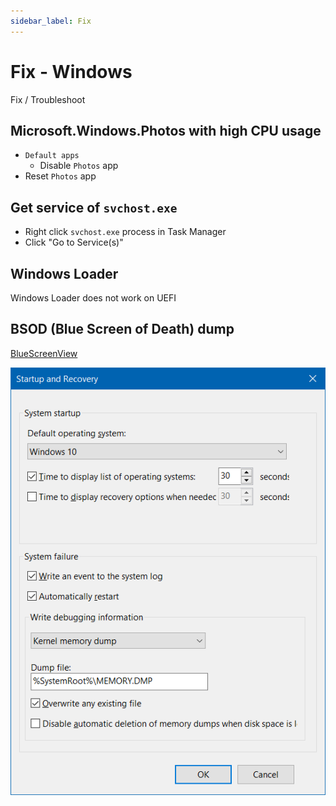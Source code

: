 ```yaml
---
sidebar_label: Fix
---
```


# Fix - Windows

Fix / Troubleshoot

## Microsoft.Windows.Photos with high CPU usage

- `Default apps`
  - Disable `Photos` app
- Reset `Photos` app

## Get service of `svchost.exe`

- Right click `svchost.exe` process in Task Manager
- Click "Go to Service(s)"

## Windows Loader

Windows Loader does not work on UEFI

## BSOD (Blue Screen of Death) dump

[BlueScreenView](https://www.nirsoft.net/utils/blue_screen_view.html)

![BSOD Dump](img/bsod-dump.png)
